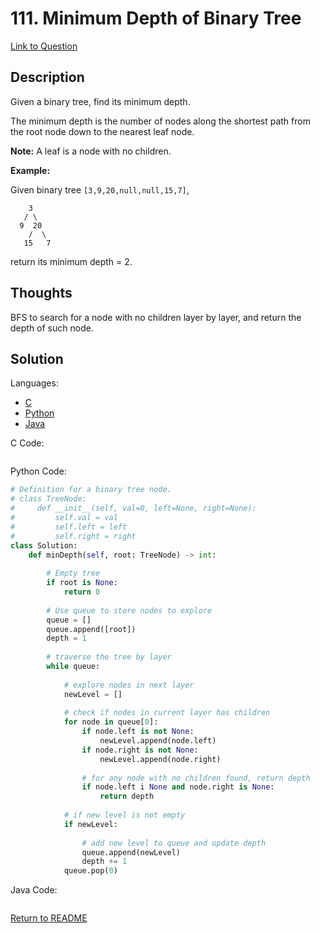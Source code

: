 # 111. Minimum Depth of Binary Tree
[Link to Question](https://leetcode.com/problems/minimum-depth-of-binary-tree/)

## Description

Given a binary tree, find its minimum depth.

The minimum depth is the number of nodes along the shortest path from the root node down to the nearest leaf node.

**Note:** A leaf is a node with no children.

**Example:**

Given binary tree `[3,9,20,null,null,15,7]`,

```
    3
   / \
  9  20
    /  \
   15   7
```

return its minimum depth = 2.



## Thoughts

BFS to search for a node with no children layer by layer, and return the depth of such node.





## Solution

Languages:

- [C](#C)
- [Python](#python)
- [Java](#java)

<div id="C"></div>C Code:

```C

```

<div id="python"></div>Python Code:

```python
# Definition for a binary tree node.
# class TreeNode:
#     def __init__(self, val=0, left=None, right=None):
#         self.val = val
#         self.left = left
#         self.right = right
class Solution:
    def minDepth(self, root: TreeNode) -> int:
		
        # Empty tree
        if root is None:
            return 0
        
        # Use queue to store nodes to explore
        queue = []
        queue.append([root])
        depth = 1
        
        # traverse the tree by layer
        while queue:
            
            # explore nodes in next layer
            newLevel = []
            
            # check if nodes in current layer has children
            for node in queue[0]:
                if node.left is not None:
                    newLevel.append(node.left)
                if node.right is not None:
                    newLevel.append(node.right)
                    
                # for any node with no children found, return depth
                if node.left i None and node.right is None:
                    return depth
                
            # if new level is not empty
            if newLevel:
                
                # add new level to queue and update depth
                queue.append(newLevel)
                depth += 1
            queue.pop(0)
```

<div id="java"></div>Java Code:

```java

```

[Return to README](./../README.md)
